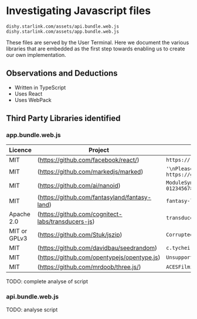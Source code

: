 # Investigating Javascript files
```
dishy.starlink.com/assets/api.bundle.web.js
dishy.starlink.com/assets/app.bundle.web.js
```

These files are served by the User Terminal. Here we document the various libraries that are embedded as the first step towards enabling us to create our own implementation.

## Observations and Deductions

  * Written in TypeScript
  * Uses React
  * Uses WebPack

## Third Party Libraries identified

### app.bundle.web.js
| Licence    | Project | Identifier |
| ---------- | ------- | ---------- |
| MIT | (https://github.com/facebook/react/) | `https://reactjs.org/docs/error-decoder.html` |
| MIT | (https://github.com/markedjs/marked) | `'\nPlease report this to https://github.com/markedjs/marked.'` |
| MIT | (https://github.com/ai/nanoid) | `ModuleSymbhasOwnPr-0123456789ABCDEFGHNRVfgctiUvz_KqYTJkLxpZXIjQW` |
| MIT | (https://github.com/fantasyland/fantasy-land) | `fantasy-land/equals` |
| Apache 2.0 | (https://github.com/cognitect-labs/transducers-js) | `transducer/step` |
| MIT or GPLv3  | (https://github.com/Stuk/jszip) | `Corrupted zip or bug : unexpected signature` |
| MIT | (https://github.com/davidbau/seedrandom) | `c.tychei =` |
| MIT  | (https://github.com/opentypejs/opentype.js) | `Unsupported OpenType flavor ` |
| MIT  | (https://github.com/mrdoob/three.js/) | `ACESFilmicToneMapping` |

TODO: complete analyse of script

### api.bundle.web.js

TODO: analyse script
